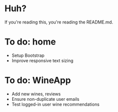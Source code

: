 # Huh?
If you're reading this, you're reading the README.md.

# To do: home
* Setup Bootstrap
* Improve responsive text sizing

# To do: WineApp
* Add new wines, reviews
* Ensure non-duplicate user emails
* Test logged-in user wine recommendations
